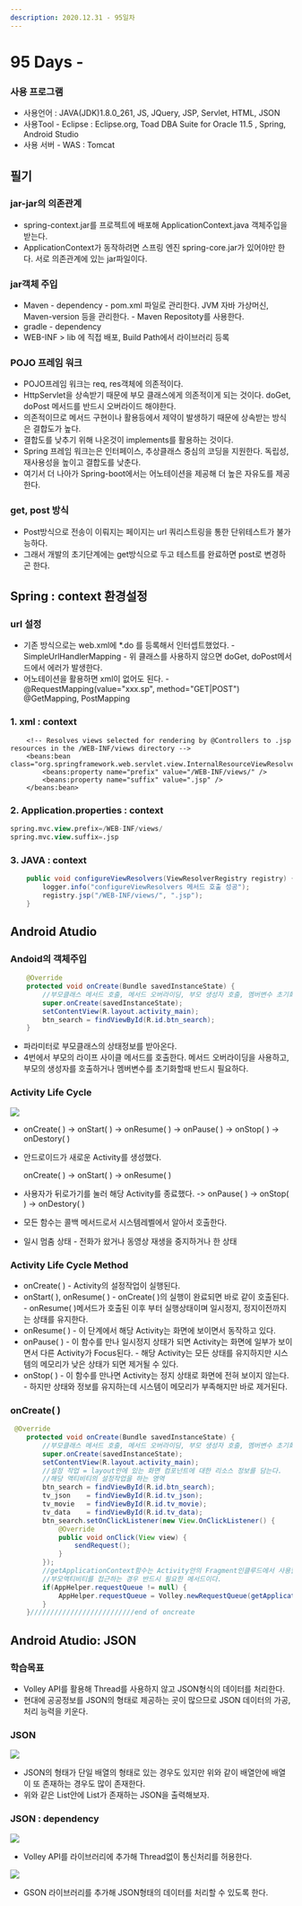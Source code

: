```yaml
---
description: 2020.12.31 - 95일차
---
```


# 95 Days -

### 사용 프로그램

* 사용언어 : JAVA\(JDK\)1.8.0\_261, JS, JQuery, JSP, Servlet, HTML, JSON
* 사용Tool  - Eclipse : Eclipse.org, Toad DBA Suite for Oracle 11.5 , Spring, Android Studio
* 사용 서버 - WAS : Tomcat

## 필기

### jar-jar의 의존관계

* spring-context.jar를 프로젝트에 배포해 ApplicationContext.java 객체주입을 받는다.
* ApplicationContext가 동작하려면 스프링 엔진 spring-core.jar가 있어야만 한다. 서로 의존관계에 있는 jar파일이다.

### jar객체 주입

* Maven - dependency - pom.xml 파일로 관리한다.   JVM 자바 가상머신, Maven-version 등을 관리한다. - Maven Repositoty를 사용한다.
* gradle - dependency
* WEB-INF &gt; lib 에 직접 배포, Build Path에서 라이브러리 등록

### POJO 프레임 워크

* POJO프레임 워크는 req, res객체에 의존적이다.
* HttpServlet을 상속받기 때문에 부모 클래스에게 의존적이게 되는 것이다. doGet, doPost 메서드를 반드시 오버라이드 해야한다.
* 의존적이므로 메서드 구현이나 활용등에서 제약이 발생하기 때문에 상속받는 방식은 결합도가 높다.
* 결합도를 낮추기 위해 나온것이 implements를 활용하는 것이다.
* Spring 프레임 워크는은 인터페이스, 추상클래스 중심의 코딩을 지원한다. 독립성, 재사용성을 높이고 결합도를 낮춘다.
* 여기서 더 나아가 Spring-boot에서는 어노테이션을 제공해 더 높은 자유도를 제공한다.

### get, post 방식

* Post방식으로 전송이 이뤄지는 페이지는 url 쿼리스트링을 통한 단위테스트가 불가능하다.
* 그래서 개발의 초기단계에는 get방식으로 두고 테스트를 완료하면 post로 변경하곤 한다.

## Spring  :  context 환경설정

### url 설정

* 기존 방식으로는 web.xml에 \*.do 를 등록해서 인터셉트했었다. - SimpleUrlHandlerMapping - 위 클래스를 사용하지 않으면 doGet, doPost메서드에서 에러가 발생한다.
* 어노테이션을 활용하면 xml이 없어도 된다. - @RequestMapping\(value="xxx.sp", method="GET\|POST"\)   @GetMapping, PostMapping

### 1. xml : context

```markup
	<!-- Resolves views selected for rendering by @Controllers to .jsp resources in the /WEB-INF/views directory -->
	<beans:bean class="org.springframework.web.servlet.view.InternalResourceViewResolver">
		<beans:property name="prefix" value="/WEB-INF/views/" />
		<beans:property name="suffix" value=".jsp" />
	</beans:bean>
```

### 2. Application.properties : context

```sql
spring.mvc.view.prefix=/WEB-INF/views/
spring.mvc.view.suffix=.jsp
```

### 3. JAVA : context

```java
	public void configureViewResolvers(ViewResolverRegistry registry) {//ViewResolverRegistry는 spring-web에서 제공한다. 디펜던시작성하기
		logger.info("configureViewResolvers 메서드 호출 성공");		
		registry.jsp("/WEB-INF/views/", ".jsp");
	}
```

## Android Atudio

### Andoid의 객체주입

```java
    @Override
    protected void onCreate(Bundle savedInstanceState) {
        //부모클래스 메서드 호출, 메서드 오버라이딩, 부모 생성자 호출, 멤버변수 초기화 등을 하기 위함
        super.onCreate(savedInstanceState);
        setContentView(R.layout.activity_main);
        btn_search = findViewById(R.id.btn_search);
    }
```

* 파라미터로 부모클래스의 상태정보를 받아온다.
* 4번에서 부모의 라이프 사이클 메서드를 호출한다. 메서드 오버라이딩을 사용하고, 부모의 생성자를 호출하거나 멤버변수를 초기화할때 반드시 필요하다.

### Activity Life Cycle

![](../../../.gitbook/assets/2%20%2882%29.png)

* onCreate\( \) -&gt; onStart\( \) -&gt; onResume\( \) -&gt; onPause\( \) -&gt; onStop\( \) -&gt; onDestory\( \)
* 안드로이드가 새로운 Activity를 생성했다.

  onCreate\( \) -&gt; onStart\( \) -&gt; onResume\( \)

* 사용자가 뒤로가기를 눌러 해당 Activity를 종료했다. -&gt; onPause\( \) -&gt; onStop\( \) -&gt; onDestory\( \)
* 모든 함수는 콜백 메서드로서 시스템레벨에서 알아서 호출한다.
* 일시 멈춤 상태 - 전화가 왔거나 동영상 재생을 중지하거나 한 상태

### Activity Life Cycle Method

* onCreate\( \) - Activity의 설정작업이 실행된다.
* onStart\( \), onResume\( \) - onCreate\( \)의 실행이 완료되면 바로 같이 호출된다. - onResume\( \)메서드가 호출된 이후 부터 실행상태이며 일시정지, 정지이전까지는 상태를 유지한다.
* onResume\( \) - 이 단계에서 해당 Activity는 화면에 보이면서 동작하고 있다.
* onPause\( \) - 이 함수를 만나 일시정지 상태가 되면 Activity는 화면에 일부가 보이면서 다른 Activity가 Focus된다. - 해당 Activity는 모든 상태를 유지하지만 시스템의 메모리가 낮은 상태가 되면 제거될 수 있다.
* onStop\( \) - 이 함수를 만나면 Activity는 정지 상태로 화면에 전혀 보이지 않는다. - 하지만 상태와 정보를 유지하는데 시스템이 메모리가 부족해지만 바로 제거된다.

### onCreate\( \)

```java
 @Override
    protected void onCreate(Bundle savedInstanceState) {
        //부모클래스 메서드 호출, 메서드 오버라이딩, 부모 생성자 호출, 멤버변수 초기화 등을 하기 위함
        super.onCreate(savedInstanceState);
        setContentView(R.layout.activity_main);
        //설정 작업 = layout안에 있는 화면 컴포넌트에 대한 리소스 정보를 담는다.
        //해당 액티비티의 설정작업을 하는 영역
        btn_search = findViewById(R.id.btn_search);
        tv_json    = findViewById(R.id.tv_json);
        tv_movie   = findViewById(R.id.tv_movie);
        tv_data    = findViewById(R.id.tv_data);
        btn_search.setOnClickListener(new View.OnClickListener() {
            @Override
            public void onClick(View view) {
                sendRequest();
            }
        });
        //getApplicationContext함수는 Activity안의 Fragment인클루드에서 사용할 때
        //부모액티비티를 접근하는 경우 반드시 필요한 메서드이다.
        if(AppHelper.requestQueue != null) {
            AppHelper.requestQueue = Volley.newRequestQueue(getApplicationContext());
        }
    }//////////////////////////end of oncreate

```

## Android Atudio: JSON

### 학습목표

* Volley API를 활용해 Thread를 사용하지 않고 JSON형식의 데이터를 처리한다.
* 현대에 공공정보를 JSON의 형태로 제공하는 곳이 많으므로 JSON 데이터의 가공, 처리 능력을 키운다.

### JSON

![](../../../.gitbook/assets/2%20%2881%29.png)

* JSON의 형태가 단일 배열의 형태로 있는 경우도 있지만 위와 같이 배열안에 배열이 또 존재하는 경우도 많이 존재한다.
* 위와 같은 List안에 List가 존재하는 JSON을 출력해보자.

### JSON : dependency

![](../../../.gitbook/assets/1%20%28108%29.png)

* Volley API를 라이브러리에 추가해 Thread없이 통신처리를 허용한다.

![](../../../.gitbook/assets/gson%20%282%29.png)

* GSON 라이브러리를 추가해 JSON형태의 데이터를 처리할 수 있도록 한다.

### 



